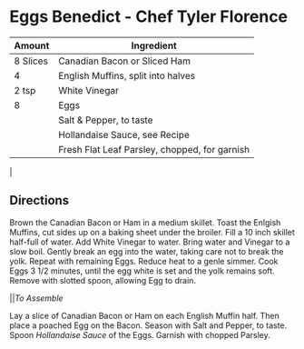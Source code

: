 # Eggs Benedict - Chef Tyler Florence

Amount | Ingredient
----|----
8 Slices | Canadian Bacon or Sliced Ham
4 | English Muffins, split into halves
2 tsp | White Vinegar
8 | Eggs
|| Salt & Pepper, to taste
|| Hollandaise Sauce, see Recipe
|| Fresh Flat Leaf Parsley, chopped, for garnish
|
## Directions

Brown the Canadian Bacon or Ham in a medium skillet.
Toast the Enlgish Muffins, cut sides up on a baking sheet under the broiler.
Fill a 10 inch skillet half-full of water.  Add White Vinegar to water.
Bring water and Vinegar to a slow boil.
Gently break an egg into the water, taking care not to break the yolk.
Repeat with remaining Eggs.
Reduce heat to a genle simmer.
Cook Eggs 3 1/2 minutes, until the egg white is set and the yolk remains soft.
Remove with slotted spoon, allowing Egg to drain.

||*To Assemble*

Lay a slice of Canadian Bacon or Ham on each English Muffin half.
Then place a poached Egg on the Bacon.
Season with Salt and Pepper, to taste.
Spoon *Hollandaise Sauce* of the Eggs.
Garnish with chopped Parsley.


